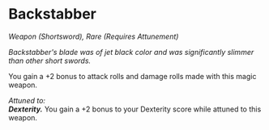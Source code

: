 # Backstabber
*Weapon (Shortsword), Rare (Requires Attunement)*

*Backstabber's blade was of jet black color and was significantly slimmer than other short swords.*

You gain a +2 bonus to attack rolls and damage rolls made with this magic weapon.  

*Attuned to:*  
***Dexterity.*** You gain a +2 bonus to your Dexterity score while attuned to this weapon.